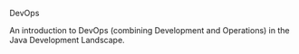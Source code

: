 DevOps

An introduction to DevOps (combining Development and Operations) in the Java Development Landscape.